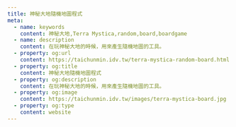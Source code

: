 ```yaml
---
title: 神秘大地隨機地圖程式
meta:
  - name: keywords
    content: 神秘大地,Terra Mystica,random,board,boardgame
  - name: description
    content: 在玩神秘大地的時候，用來產生隨機地圖的工具。
  - property: og:url
    content: https://taichunmin.idv.tw/terra-mystica-random-board.html
  - property: og:title
    content: 神秘大地隨機地圖程式
  - property: og:description
    content: 在玩神秘大地的時候，用來產生隨機地圖的工具。
  - property: og:image
    content: https://taichunmin.idv.tw/images/terra-mystica-board.jpg
  - property: og:type
    content: website
---
```

<TerraMysticaRandomBoard/>